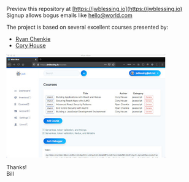 Preview this repository at [https://jwblessing.io](https://jwblessing.io)<br/>
Signup allows bogus emails like hello@world.com
<br/>

The project is based on several excellent courses presented by:

- [Ryan Chenkie](https://github.com/chenkie)
- [Cory House](https://github.com/coryhouse)

![Alt text](docs/courses-page.jpg)
<br />

Thanks!
<br />
Bill
